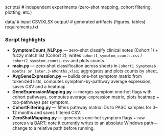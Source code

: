

scripts/        # independent experiments (zero-shot mapping, cohort filtering, plotting, etc.)

data/           # input CSV/XLSX
output/         # generated artifacts (figures, tables)
requirements.txt


### Script highlights
- **SymptomCount_NLP.py** — zero-shot classify clinical notes (Cohort 1) + fuzzy match list (Cohort 2); writes `cohort1_symptom_counts.csv` / `cohort2_symptom_counts.csv` and plots counts.   
- **main.py** — zero-shot classification across sheets in `Cohort1 Symptoms6 months or later.3-6Months.xlsx`; aggregates and plots counts by sheet.  
- **AvgGeneExpression.py** — builds one-hot symptom matrix from tokenized lists, computes symptom-by-pathway average expression, saves CSV and a heatmap. 
- **GeneExpressionMapping.py** — merges symptom one-hot flags with cohort pathways, computes average-expression matrix, plots heatmap + top-pathways per symptom.  
- **CohortFiltering.py** — filters pathway matrix IDs to PASC samples for 3–12 months and saves filtered CSV.  
- **ZeroShotMapping.py** — generates one-hot symptom flags + raw scores via BART; note it currently writes to an absolute Windows path—change to a relative path before running. 


